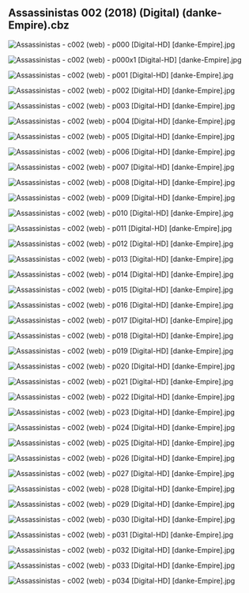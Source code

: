 ## Assassinistas 002 (2018) (Digital) (danke-Empire).cbz

![Assassinistas - c002 (web) - p000 [Digital-HD] [danke-Empire].jpg](https://wx1.sinaimg.cn/large/6a9fdecaly1fnx1c0j72xj21j82cwe81.jpg)

![Assassinistas - c002 (web) - p000x1 [Digital-HD] [danke-Empire].jpg](https://wx1.sinaimg.cn/large/6a9fdecaly1fnx1c4v5j0j21j82cwe81.jpg)

![Assassinistas - c002 (web) - p001 [Digital-HD] [danke-Empire].jpg](https://wx1.sinaimg.cn/large/6a9fdecaly1fnx1c9rz7dj21j82cwu0x.jpg)

![Assassinistas - c002 (web) - p002 [Digital-HD] [danke-Empire].jpg](https://wx1.sinaimg.cn/large/6a9fdecaly1fnx1cdx4jzj21j82cwkjl.jpg)

![Assassinistas - c002 (web) - p003 [Digital-HD] [danke-Empire].jpg](https://wx1.sinaimg.cn/large/6a9fdecaly1fnx1chnkdlj21j82cw1kx.jpg)

![Assassinistas - c002 (web) - p004 [Digital-HD] [danke-Empire].jpg](https://wx1.sinaimg.cn/large/6a9fdecaly1fnx1clz4s0j21j82cw4qp.jpg)

![Assassinistas - c002 (web) - p005 [Digital-HD] [danke-Empire].jpg](https://wx1.sinaimg.cn/large/6a9fdecaly1fnx1cqxli2j21j82cwu0x.jpg)

![Assassinistas - c002 (web) - p006 [Digital-HD] [danke-Empire].jpg](https://wx1.sinaimg.cn/large/6a9fdecaly1fnx1cwujvej21j82cwqv5.jpg)

![Assassinistas - c002 (web) - p007 [Digital-HD] [danke-Empire].jpg](https://wx1.sinaimg.cn/large/6a9fdecaly1fnx1d1y059j21j82cwx6p.jpg)

![Assassinistas - c002 (web) - p008 [Digital-HD] [danke-Empire].jpg](https://wx1.sinaimg.cn/large/6a9fdecaly1fnx1d7h67bj21j82cwu0x.jpg)

![Assassinistas - c002 (web) - p009 [Digital-HD] [danke-Empire].jpg](https://wx1.sinaimg.cn/large/6a9fdecaly1fnx1dbglhtj21j82cwkjl.jpg)

![Assassinistas - c002 (web) - p010 [Digital-HD] [danke-Empire].jpg](https://wx1.sinaimg.cn/large/6a9fdecaly1fnx1dkviyqj21j82cw4qq.jpg)

![Assassinistas - c002 (web) - p011 [Digital-HD] [danke-Empire].jpg](https://wx1.sinaimg.cn/large/6a9fdecaly1fnx1dr8y34j21j82cw4qq.jpg)

![Assassinistas - c002 (web) - p012 [Digital-HD] [danke-Empire].jpg](https://wx1.sinaimg.cn/large/6a9fdecaly1fnx1dyqbb0j21j82cw1ky.jpg)

![Assassinistas - c002 (web) - p013 [Digital-HD] [danke-Empire].jpg](https://wx1.sinaimg.cn/large/6a9fdecaly1fnx1e4i3sej21j82cwb2a.jpg)

![Assassinistas - c002 (web) - p014 [Digital-HD] [danke-Empire].jpg](https://wx1.sinaimg.cn/large/6a9fdecaly1fnx1e9pqo2j21j82cwu0x.jpg)

![Assassinistas - c002 (web) - p015 [Digital-HD] [danke-Empire].jpg](https://wx1.sinaimg.cn/large/6a9fdecaly1fnx1eeww61j21j82cwu0x.jpg)

![Assassinistas - c002 (web) - p016 [Digital-HD] [danke-Empire].jpg](https://wx1.sinaimg.cn/large/6a9fdecaly1fnx1ek9t0oj21j82cw4qq.jpg)

![Assassinistas - c002 (web) - p017 [Digital-HD] [danke-Empire].jpg](https://wx1.sinaimg.cn/large/6a9fdecaly1fnx1esmu9pj21j82cwkjm.jpg)

![Assassinistas - c002 (web) - p018 [Digital-HD] [danke-Empire].jpg](https://wx1.sinaimg.cn/large/6a9fdecaly1fnx1ez4vu2j21j82cwu0x.jpg)

![Assassinistas - c002 (web) - p019 [Digital-HD] [danke-Empire].jpg](https://wx1.sinaimg.cn/large/6a9fdecaly1fnx1f68awwj21j82cwhdu.jpg)

![Assassinistas - c002 (web) - p020 [Digital-HD] [danke-Empire].jpg](https://wx1.sinaimg.cn/large/6a9fdecaly1fnx1fc22aej21j82cw1ky.jpg)

![Assassinistas - c002 (web) - p021 [Digital-HD] [danke-Empire].jpg](https://wx1.sinaimg.cn/large/6a9fdecaly1fnx1fkmhmvj21j82cw4qq.jpg)

![Assassinistas - c002 (web) - p022 [Digital-HD] [danke-Empire].jpg](https://wx1.sinaimg.cn/large/6a9fdecaly1fnx1fy325kj21j82cwkjm.jpg)

![Assassinistas - c002 (web) - p023 [Digital-HD] [danke-Empire].jpg](https://wx1.sinaimg.cn/large/6a9fdecaly1fnx1gad088j21j82cwkjm.jpg)

![Assassinistas - c002 (web) - p024 [Digital-HD] [danke-Empire].jpg](https://wx1.sinaimg.cn/large/6a9fdecaly1fnx1gjawhvj21j82cwqv7.jpg)

![Assassinistas - c002 (web) - p025 [Digital-HD] [danke-Empire].jpg](https://wx1.sinaimg.cn/large/6a9fdecaly1fnx1grmn11j21j82cw7wi.jpg)

![Assassinistas - c002 (web) - p026 [Digital-HD] [danke-Empire].jpg](https://wx1.sinaimg.cn/large/6a9fdecaly1fnx1h9iqhvj21j82cwhdu.jpg)

![Assassinistas - c002 (web) - p027 [Digital-HD] [danke-Empire].jpg](https://wx1.sinaimg.cn/large/6a9fdecaly1fnx1hgd1xxj21j72cwnpe.jpg)

![Assassinistas - c002 (web) - p028 [Digital-HD] [danke-Empire].jpg](https://wx1.sinaimg.cn/large/6a9fdecaly1fnx1ho76bhj21j82cw4qq.jpg)

![Assassinistas - c002 (web) - p029 [Digital-HD] [danke-Empire].jpg](https://wx1.sinaimg.cn/large/6a9fdecaly1fnx1hvofgfj21j82cwqv6.jpg)

![Assassinistas - c002 (web) - p030 [Digital-HD] [danke-Empire].jpg](https://wx1.sinaimg.cn/large/6a9fdecaly1fnx1ia3ipjj21j82cwhdu.jpg)

![Assassinistas - c002 (web) - p031 [Digital-HD] [danke-Empire].jpg](https://wx1.sinaimg.cn/large/6a9fdecaly1fnx1ikox6cj21j82cwnpe.jpg)

![Assassinistas - c002 (web) - p032 [Digital-HD] [danke-Empire].jpg](https://wx1.sinaimg.cn/large/6a9fdecaly1fnx1iue9e4j21j82cwnpf.jpg)

![Assassinistas - c002 (web) - p033 [Digital-HD] [danke-Empire].jpg](https://wx1.sinaimg.cn/large/6a9fdecaly1fnx1j1naj0j21j82cwx6q.jpg)

![Assassinistas - c002 (web) - p034 [Digital-HD] [danke-Empire].jpg](https://wx1.sinaimg.cn/large/6a9fdecaly1fnx1j7y6hfj21j72cwkjm.jpg)